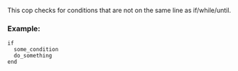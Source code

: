 This cop checks for conditions that are not on the same line as
if/while/until.

### Example:

    if
      some_condition
      do_something
    end